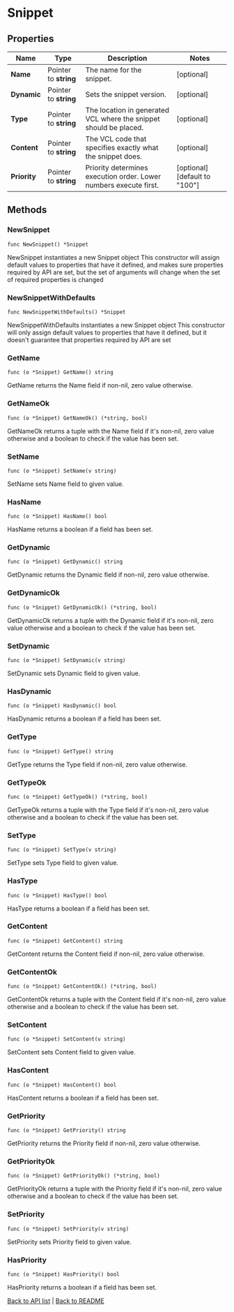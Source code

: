 # Snippet

## Properties

Name | Type | Description | Notes
------------ | ------------- | ------------- | -------------
**Name** | Pointer to **string** | The name for the snippet. | [optional] 
**Dynamic** | Pointer to **string** | Sets the snippet version. | [optional] 
**Type** | Pointer to **string** | The location in generated VCL where the snippet should be placed. | [optional] 
**Content** | Pointer to **string** | The VCL code that specifies exactly what the snippet does. | [optional] 
**Priority** | Pointer to **string** | Priority determines execution order. Lower numbers execute first. | [optional] [default to "100"]

## Methods

### NewSnippet

`func NewSnippet() *Snippet`

NewSnippet instantiates a new Snippet object
This constructor will assign default values to properties that have it defined,
and makes sure properties required by API are set, but the set of arguments
will change when the set of required properties is changed

### NewSnippetWithDefaults

`func NewSnippetWithDefaults() *Snippet`

NewSnippetWithDefaults instantiates a new Snippet object
This constructor will only assign default values to properties that have it defined,
but it doesn't guarantee that properties required by API are set

### GetName

`func (o *Snippet) GetName() string`

GetName returns the Name field if non-nil, zero value otherwise.

### GetNameOk

`func (o *Snippet) GetNameOk() (*string, bool)`

GetNameOk returns a tuple with the Name field if it's non-nil, zero value otherwise
and a boolean to check if the value has been set.

### SetName

`func (o *Snippet) SetName(v string)`

SetName sets Name field to given value.

### HasName

`func (o *Snippet) HasName() bool`

HasName returns a boolean if a field has been set.

### GetDynamic

`func (o *Snippet) GetDynamic() string`

GetDynamic returns the Dynamic field if non-nil, zero value otherwise.

### GetDynamicOk

`func (o *Snippet) GetDynamicOk() (*string, bool)`

GetDynamicOk returns a tuple with the Dynamic field if it's non-nil, zero value otherwise
and a boolean to check if the value has been set.

### SetDynamic

`func (o *Snippet) SetDynamic(v string)`

SetDynamic sets Dynamic field to given value.

### HasDynamic

`func (o *Snippet) HasDynamic() bool`

HasDynamic returns a boolean if a field has been set.

### GetType

`func (o *Snippet) GetType() string`

GetType returns the Type field if non-nil, zero value otherwise.

### GetTypeOk

`func (o *Snippet) GetTypeOk() (*string, bool)`

GetTypeOk returns a tuple with the Type field if it's non-nil, zero value otherwise
and a boolean to check if the value has been set.

### SetType

`func (o *Snippet) SetType(v string)`

SetType sets Type field to given value.

### HasType

`func (o *Snippet) HasType() bool`

HasType returns a boolean if a field has been set.

### GetContent

`func (o *Snippet) GetContent() string`

GetContent returns the Content field if non-nil, zero value otherwise.

### GetContentOk

`func (o *Snippet) GetContentOk() (*string, bool)`

GetContentOk returns a tuple with the Content field if it's non-nil, zero value otherwise
and a boolean to check if the value has been set.

### SetContent

`func (o *Snippet) SetContent(v string)`

SetContent sets Content field to given value.

### HasContent

`func (o *Snippet) HasContent() bool`

HasContent returns a boolean if a field has been set.

### GetPriority

`func (o *Snippet) GetPriority() string`

GetPriority returns the Priority field if non-nil, zero value otherwise.

### GetPriorityOk

`func (o *Snippet) GetPriorityOk() (*string, bool)`

GetPriorityOk returns a tuple with the Priority field if it's non-nil, zero value otherwise
and a boolean to check if the value has been set.

### SetPriority

`func (o *Snippet) SetPriority(v string)`

SetPriority sets Priority field to given value.

### HasPriority

`func (o *Snippet) HasPriority() bool`

HasPriority returns a boolean if a field has been set.


[Back to API list](../README.md#documentation-for-api-endpoints) | [Back to README](../README.md)
